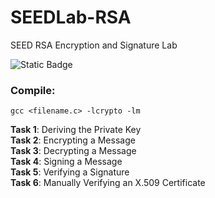 # SEEDLab-RSA
SEED RSA Encryption and Signature Lab

![Static Badge](https://img.shields.io/badge/Language-C-blue)

### Compile:
```
gcc <filename.c> -lcrypto -lm
```

**Task 1**: Deriving the Private Key <br>
**Task 2**: Encrypting a Message <br>
**Task 3**: Decrypting a Message <br>
**Task 4**: Signing a Message <br>
**Task 5**: Verifying a Signature <br>
**Task 6**: Manually Verifying an X.509 Certificate <br>
